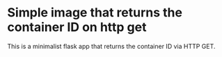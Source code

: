 # Simple image that returns the container ID on http get

This is a minimalist flask app that returns the container ID via HTTP GET.
